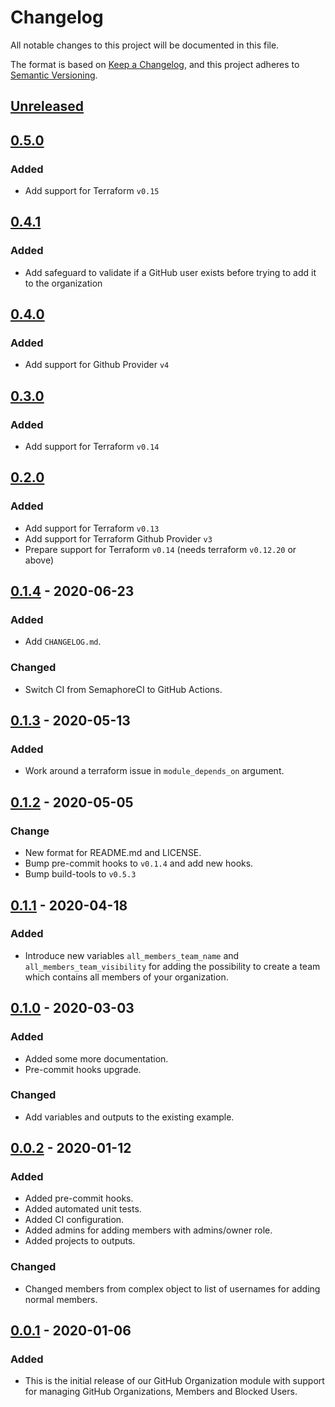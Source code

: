 # Changelog

All notable changes to this project will be documented in this file.

The format is based on [Keep a Changelog](https://keepachangelog.com/en/1.0.0/),
and this project adheres to [Semantic Versioning](https://semver.org/spec/v2.0.0.html).

## [Unreleased]

## [0.5.0]

### Added

- Add support for Terraform `v0.15`

## [0.4.1]

### Added

- Add safeguard to validate if a GitHub user exists before trying to add it to the organization

## [0.4.0]

### Added

- Add support for Github Provider `v4`

## [0.3.0]

### Added

- Add support for Terraform `v0.14`

## [0.2.0]

### Added

- Add support for Terraform `v0.13`
- Add support for Terraform Github Provider `v3`
- Prepare support for Terraform `v0.14` (needs terraform `v0.12.20` or above)

## [0.1.4] - 2020-06-23

### Added

- Add `CHANGELOG.md`.

### Changed

- Switch CI from SemaphoreCI to GitHub Actions.

## [0.1.3] - 2020-05-13

### Added

- Work around a terraform issue in `module_depends_on` argument.

## [0.1.2] - 2020-05-05

### Change

- New format for README.md and LICENSE.
- Bump pre-commit hooks to `v0.1.4` and add new hooks.
- Bump build-tools to `v0.5.3`

## [0.1.1] - 2020-04-18

### Added

- Introduce new variables `all_members_team_name` and `all_members_team_visibility`
  for adding the possibility to create a team which contains all members of your organization.

## [0.1.0] - 2020-03-03

### Added

- Added some more documentation.
- Pre-commit hooks upgrade.

### Changed

- Add variables and outputs to the existing example.

## [0.0.2] - 2020-01-12

### Added

- Added pre-commit hooks.
- Added automated unit tests.
- Added CI configuration.
- Added admins for adding members with admins/owner role.
- Added projects to outputs.

### Changed

- Changed members from complex object to list of usernames for adding normal members.

## [0.0.1] - 2020-01-06

### Added

- This is the initial release of our GitHub Organization module with support
  for managing GitHub Organizations, Members and Blocked Users.

<!-- markdown-link-check-disable -->

[unreleased]: https://github.com/mineiros-io/terraform-github-organization/compare/v0.5.0...HEAD
[0.5.0]: https://github.com/mineiros-io/terraform-github-organization/compare/v0.4.1...v0.5.0

<!-- markdown-link-check-enable -->

[0.4.1]: https://github.com/mineiros-io/terraform-github-organization/compare/v0.4.0...v0.4.1
[0.4.0]: https://github.com/mineiros-io/terraform-github-organization/compare/v0.3.0...v0.4.0
[0.3.0]: https://github.com/mineiros-io/terraform-github-organization/compare/v0.2.0...v0.3.0
[0.2.0]: https://github.com/mineiros-io/terraform-github-organization/compare/v0.1.4...v0.2.0
[0.1.4]: https://github.com/mineiros-io/terraform-github-organization/compare/v0.1.3...v0.1.4
[0.1.3]: https://github.com/mineiros-io/terraform-github-organization/compare/v0.1.2...v0.1.3
[0.1.2]: https://github.com/mineiros-io/terraform-github-organization/compare/v0.1.1...v0.1.2
[0.1.1]: https://github.com/mineiros-io/terraform-github-organization/compare/v0.1.0...v0.1.1
[0.1.0]: https://github.com/mineiros-io/terraform-github-organization/compare/v0.0.2...v0.1.0
[0.0.2]: https://github.com/mineiros-io/terraform-github-organization/compare/v0.0.1...v0.0.2
[0.0.1]: https://github.com/mineiros-io/terraform-github-organization/releases/tag/v0.0.1
